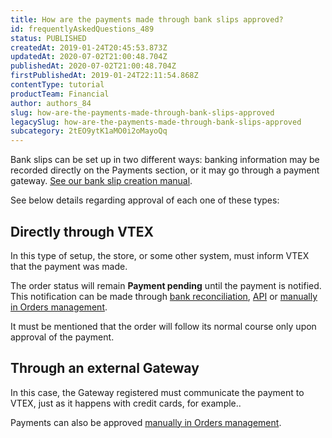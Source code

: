 ```yaml
---
title: How are the payments made through bank slips approved?
id: frequentlyAskedQuestions_489
status: PUBLISHED
createdAt: 2019-01-24T20:45:53.873Z
updatedAt: 2020-07-02T21:00:48.704Z
publishedAt: 2020-07-02T21:00:48.704Z
firstPublishedAt: 2019-01-24T22:11:54.868Z
contentType: tutorial
productTeam: Financial
author: authors_84
slug: how-are-the-payments-made-through-bank-slips-approved
legacySlug: how-are-the-payments-made-through-bank-slips-approved
subcategory: 2tEO9ytK1aMO0i2oMayoQq
---
```


Bank slips can be set up in two different ways: banking information may be recorded directly on the Payments section, or it may go through a payment gateway. [See our bank slip creation manual](/en/tutorial/how-to-configure-a-bank-slip/).

See below details regarding approval of each one of these types:

## Directly through VTEX

In this type of setup, the store, or some other system, must inform VTEX that the payment was made.

The order status will remain **Payment pending** until the payment is notified. This notification can be made through [bank reconciliation](/en/tutorial/bank-reconciliations/), [API](https://developers.vtex.com/reference/payment#sendpaymentnotification "API") or [manually in Orders management](/en/tutorial/approving-payment-of-the-bank-payment-slip/).

It must be mentioned that the order will follow its normal course only upon approval of the payment.

## Through an external Gateway

In this case, the Gateway registered must communicate the payment to VTEX, just as it happens with credit cards, for example..

Payments can also be approved [manually in Orders management](/en/tutorial/approving-payment-of-the-bank-payment-slip).
